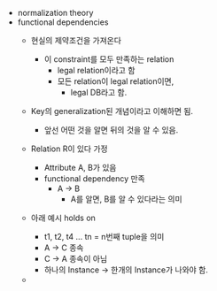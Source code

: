 - normalization theory
- functional dependencies
	- 현실의 제약조건을 가져온다
		- 이 constraint를 모두 만족하는 relation
			- legal relation이라고 함
			- 모든 relation이 legal relation이면,
				- legal DB라고 함.
	
	- Key의 generalization된 개념이라고 이해하면 됨.
		- 앞선 어떤 것을 알면 뒤의 것을 알 수 있음.
	
	- Relation R이 있다 가정
		- Attribute A, B가 있음
		- functional dependency 만족
			- A -> B
				- A를 알면, B를 알 수 있다라는 의미
	- 아래 예시 holds on
		- t1, t2, t4 ... tn = n번째 tuple을 의미
		- A -> C 종속
		- C -> A 종속이 아님
		- 하나의 Instance -> 한개의 Instance가 나와야 함.
	- 